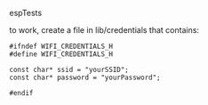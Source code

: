 espTests


to work, create a file in lib/credentials that contains:

````
#ifndef WIFI_CREDENTIALS_H
#define WIFI_CREDENTIALS_H

const char* ssid = "yourSSID";
const char* password = "yourPassword";

#endif
````